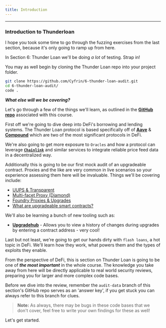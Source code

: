 ```yaml
---
title: Introduction
---
```


---

### Introduction to Thunderloan

I hope you took some time to go through the fuzzing exercises from the last section, because it's only going to ramp up from here.

In Section 6: Thunder Loan we'll be doing _a lot_ of testing. Strap in!

You may as well begin by cloning the Thunder Loan repo into your project folder.

```bash
git clone https://github.com/Cyfrin/6-thunder-loan-audit.git
cd 6-thunder-loan-audit/
code .
```

**_What else will we be covering?_**

Let's go through a few of the things we'll learn, as outlined in the [**GitHub repo**](https://github.com/Cyfrin/security-and-auditing-full-course-s23/tree/main) associated with this course.

First off we're going to dive deep into DeFi's borrowing and lending systems. The Thunder Loan protocol is based specifically off of [**Aave**](https://aave.com/) & [**Compound**](https://compound.finance/) which are two of the most significant protocols in DeFi.

We're also going to get more exposure to `Oracles` and how a protocol can leverage [**`Chainlink`**](https://chain.link) and similar services to integrate reliable price feed data in a decentralized way.

Additionally this is going to be our first mock audit of an upgradeable contract. Proxies and the like are very common in live scenarios so your experience assessing them here will be invaluable. Things we'll be covering include:

- [UUPS & Transparent](https://docs.openzeppelin.com/contracts/4.x/api/proxy)
- [Multi-facet Proxy (Diamond)](https://eips.ethereum.org/EIPS/eip-2535)
- [Foundry Proxies & Upgrades](https://github.com/Cyfrin/foundry-upgrades-f23)
- [What are upgradeable smart contracts?](https://www.youtube.com/watch?v=bdXJmWajZRY)

We'll also be learning a bunch of new tooling such as:

- [**Upgradehub**](https://upgradehub.xyz/) - Allows you to view a history of changes during upgrades by entering a contract address - very cool!

Last but not least, we're going to get our hands dirty with `flash loans`, a hot topic in DeFi. We'll learn how they work, what powers them and the types of exploits they enable.

From the perspective of DeFi, this is section on Thunder Loan is going to be one of **_the most important_** in the whole course. The knowledge you take away from here will be directly applicable to real world security reviews, preparing you for larger and more complex code bases.

Before we dive into the review, remember the `audit-data` branch of this section's GitHub repo serves as an 'answer key', if you get stuck you can always refer to this branch for clues.

> **Note:** As always, there may be bugs in these code bases that we don't cover, feel free to write your own findings for these as well!

Let's get started.
